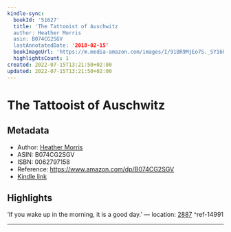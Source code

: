 ```yaml
---
kindle-sync:
  bookId: '51627'
  title: 'The Tattooist of Auschwitz
  author: Heather Morris
  asin: B074CG2SGV
  lastAnnotatedDate: '2018-02-15'
  bookImageUrl: 'https://m.media-amazon.com/images/I/91BR9MjEo7S._SY160.jpg'
  highlightsCount: 1
created: 2022-07-15T13:21:50+02:00
updated: 2022-07-15T13:21:50+02:00
---
```

# The Tattooist of Auschwitz
## Metadata
* Author: [Heather Morris](https://www.amazon.com/Heather-Morris/e/B07B9XDBVV/ref=dp_byline_cont_ebooks_1)
* ASIN: B074CG2SGV
* ISBN: 0062797158
* Reference: https://www.amazon.com/dp/B074CG2SGV
* [Kindle link](kindle://book?action=open&asin=B074CG2SGV)

## Highlights
‘If you wake up in the morning, it is a good day.’ — location: [2887](kindle://book?action=open&asin=B074CG2SGV&location=2887) ^ref-14991

---
